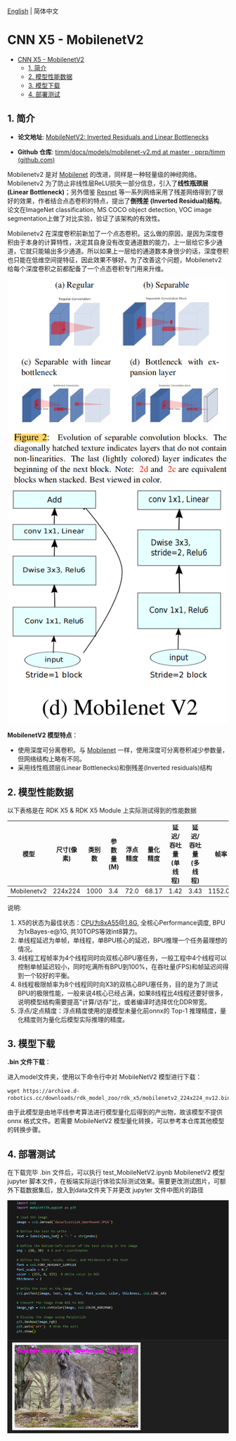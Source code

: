 [English](./README.md) | 简体中文

# CNN X5 - MobilenetV2

- [CNN X5 - MobilenetV2](#cnn-x5---mobilenetv2)
  - [1. 简介](#1-简介)
  - [2. 模型性能数据](#2-模型性能数据)
  - [3. 模型下载](#3-模型下载)
  - [4. 部署测试](#4-部署测试)

## 1. 简介

- **论文地址**: [MobileNetV2: Inverted Residuals and Linear Bottlenecks](https://arxiv.org/abs/1801.04381)

- **Github 仓库**: [timm/docs/models/mobilenet-v2.md at master · pprp/timm (github.com)](https://github.com/pprp/timm/blob/master/docs/models/mobilenet-v2.md)


Mobilenetv2 是对 [Mobilenet](../MobileNet/README_cn.md) 的改进，同样是一种轻量级的神经网络。Mobilenetv2 为了防止非线性层ReLU损失一部分信息，引入了**线性瓶颈层(Linear Bottleneck)**；另外借鉴 [Resnet](../ResNet/README_cn.md) 等一系列网络采用了残差网络得到了很好的效果，作者结合点态卷积的特点，提出了**倒残差 (Inverted Residual)结构**。论文在ImageNet classification, MS COCO object detection, VOC image segmentation上做了对比实验，验证了该架构的有效性。

Mobilenetv2 在深度卷积前新加了一个点态卷积。这么做的原因，是因为深度卷积由于本身的计算特性，决定其自身没有改变通道数的能力，上一层给它多少通道，它就只能输出多少通道。所以如果上一层给的通道数本身很少的话，深度卷积也只能在低维空间提特征，因此效果不够好。为了改善这个问题，Mobilenetv2 给每个深度卷积之前都配备了一个点态卷积专门用来升维。

![](./data/seperated_conv.png)
![](./data/mobilenetv2_architecture.png)


**MobilenetV2 模型特点**：

- 使用深度可分离卷积。与 [Mobilenet](../Mobilenet/README_cn.md) 一样，使用深度可分离卷积减少参数量，但网络结构上略有不同。
- 采用线性瓶颈层(Linear Bottlenecks)和倒残差(Inverted residuals)结构


## 2. 模型性能数据

以下表格是在 RDK X5 & RDK X5 Module 上实际测试得到的性能数据


| 模型          | 尺寸(像素)  | 类别数  | 参数量(M) | 浮点精度  | 量化精度  | 延迟/吞吐量(单线程) | 延迟/吞吐量(多线程) | 帧率     |
| ----------- | ------- | ---- | ------ | ----- | ----- | ----------- | ----------- | ------ |
| Mobilenetv2 | 224x224 | 1000 | 3.4    | 72.0 | 68.17 | 1.42        | 3.43        | 1152.07 |


说明: 
1. X5的状态为最佳状态：CPU为8xA55@1.8G, 全核心Performance调度, BPU为1xBayes-e@1G, 共10TOPS等效int8算力。
2. 单线程延迟为单帧，单线程，单BPU核心的延迟，BPU推理一个任务最理想的情况。
3. 4线程工程帧率为4个线程同时向双核心BPU塞任务，一般工程中4个线程可以控制单帧延迟较小，同时吃满所有BPU到100%，在吞吐量(FPS)和帧延迟间得到一个较好的平衡。
4. 8线程极限帧率为8个线程同时向X3的双核心BPU塞任务，目的是为了测试BPU的极限性能，一般来说4核心已经占满，如果8线程比4线程还要好很多，说明模型结构需要提高"计算/访存"比，或者编译时选择优化DDR带宽。
5. 浮点/定点精度：浮点精度使用的是模型未量化前onnx的 Top-1 推理精度，量化精度则为量化后模型实际推理的精度。

## 3. 模型下载

**.bin 文件下载**：

进入model文件夹，使用以下命令行中对 MobileNetV2 模型进行下载：

```shell
wget https://archive.d-robotics.cc/downloads/rdk_model_zoo/rdk_x5/mobilenetv2_224x224_nv12.bin
```

由于此模型是由地平线参考算法进行模型量化后得到的产出物，故该模型不提供 onnx 格式文件。若需要 MobileNetV2 模型量化转换，可以参考本仓库其他模型的转换步骤。

## 4. 部署测试

在下载完毕 .bin 文件后，可以执行 test_MobileNetV2.ipynb MobilenetV2 模型 jupyter 脚本文件，在板端实际运行体验实际测试效果。需要更改测试图片，可额外下载数据集后，放入到data文件夹下并更改 jupyter 文件中图片的路径

![](./data/inference.png)

